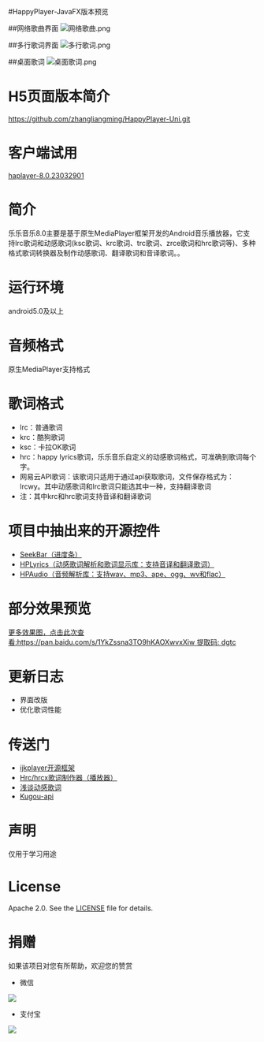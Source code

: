 #HappyPlayer-JavaFX版本预览

##网络歌曲界面
![网络歌曲.png](https://upload-images.jianshu.io/upload_images/4111431-7d9a1e54fe923ec5.png?imageMogr2/auto-orient/strip%7CimageView2/2/w/1240)

##多行歌词界面
![多行歌词.png](https://upload-images.jianshu.io/upload_images/4111431-563d70e67035f526.png?imageMogr2/auto-orient/strip%7CimageView2/2/w/1240)

##桌面歌词
![桌面歌词.png](https://upload-images.jianshu.io/upload_images/4111431-26486b851ee5d995.png?imageMogr2/auto-orient/strip%7CimageView2/2/w/1240)


# H5页面版本简介 #
https://github.com/zhangliangming/HappyPlayer-Uni.git

# 客户端试用 #

[haplayer-8.0.23032901](https://try.gitea.io/zhangliangming/DataBank/raw/commit/aa86e03d4e70ebfb9929ec07ef3069117f5dfd51/HappyPlayer/apk/haplayer-8.0.23032901.apk)

# 简介 #
乐乐音乐8.0主要是基于原生MediaPlayer框架开发的Android音乐播放器，它支持lrc歌词和动感歌词(ksc歌词、krc歌词、trc歌词、zrce歌词和hrc歌词等)、多种格式歌词转换器及制作动感歌词、翻译歌词和音译歌词。。

# 运行环境 #
android5.0及以上

# 音频格式 #
原生MediaPlayer支持格式

# 歌词格式 #
- lrc：普通歌词
- krc：酷狗歌词 
- ksc：卡拉OK歌词
- hrc：happy lyrics歌词，乐乐音乐自定义的动感歌词格式，可准确到歌词每个字。
- 网易云API歌词：该歌词只适用于通过api获取歌词，文件保存格式为：lrcwy。其中动感歌词和lrc歌词只能选其中一种，支持翻译歌词
- 注：其中krc和hrc歌词支持音译和翻译歌词

# 项目中抽出来的开源控件 #

- [SeekBar（进度条）](https://github.com/zhangliangming/SeekBar.git)
- [HPLyrics（动感歌词解析和歌词显示库：支持音译和翻译歌词）](https://github.com/zhangliangming/HPLyrics.git)
- [HPAudio（音频解析库：支持wav、mp3、ape、ogg、wv和flac）](https://github.com/zhangliangming/HPAudio.git)

# 部分效果预览 #

[更多效果图，点击此次查看:https://pan.baidu.com/s/1YkZssna3TO9hKAOXwvxXiw 提取码: dgtc](https://pan.baidu.com/s/1YkZssna3TO9hKAOXwvxXiw)


# 更新日志 #

- 界面改版
- 优化歌词性能

# 传送门 #

- [ijkplayer开源框架](https://github.com/Bilibili/ijkplayer "ijkplayer开源框架")
- [Hrc/hrcx歌词制作器（播放器）](https://github.com/zhangliangming/HappyPlayer-PC.git "Hrc/Hrcx歌词制作器（播放器）")
- [浅谈动感歌词](http://zhangliangming.github.io/ "浅谈动感歌词")
- [Kugou-api](https://github.com/ecitlm/Kugou-api "Kugou-api")

# 声明 #
仅用于学习用途

# License #

Apache 2.0. See the [LICENSE](https://github.com/zhangliangming/HappyPlayer5/blob/happy_player6/LICENSE) file for details.

# 捐赠 #
如果该项目对您有所帮助，欢迎您的赞赏

- 微信

![](https://i.imgur.com/hOs6tPn.png)

- 支付宝

![](https://i.imgur.com/DGB9Lq0.png)
